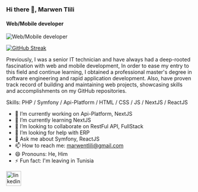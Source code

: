### Hi there 👋, Marwen Tlili
#### Web/Mobile developer
![Web/Mobile developer](https://cdn-learn.adafruit.com/assets/assets/000/112/622/original/programming_GitHub_logo_with_mark.png?1656187481)

[![GitHub Streak](https://streak-stats.demolab.com/?user=DenverCoder1)](https://git.io/streak-stats=100x100)

Previously, I was a senior IT technician and have always had a deep-rooted fascination with web and mobile development, In order to ease my entry to this field and continue learning, I obtained a professional master's degree in software engineering and rapid application development. Also, have proven track record of building and maintaining web projects, showcasing skills and accomplishments on my GitHub repositories.

Skills: PHP / Symfony / Api-Platform / HTML / CSS / JS / NextJS / ReactJS

- 🔭 I’m currently working on Api-Platform, NextJS 
- 🌱 I’m currently learning NextJS 
- 👯 I’m looking to collaborate on RestFul API, FullStack 
- 🤔 I’m looking for help with ERP 
- 💬 Ask me about Symfony, ReactJS 
- 📫 How to reach me: marwentlili@gmail.com 
- 😄 Pronouns: He, Him 
- ⚡ Fun fact: I'm leaving in Tunisia 


[<img src='https://cdn.jsdelivr.net/npm/simple-icons@3.0.1/icons/linkedin.svg' alt='linkedin' height='40'>](https://www.linkedin.com/in/tlili-marwen/)  
